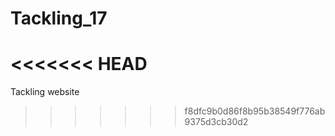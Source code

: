 # Tackling_17
<<<<<<< HEAD
=======
Tackling website
>>>>>>> f8dfc9b0d86f8b95b38549f776ab9375d3cb30d2
